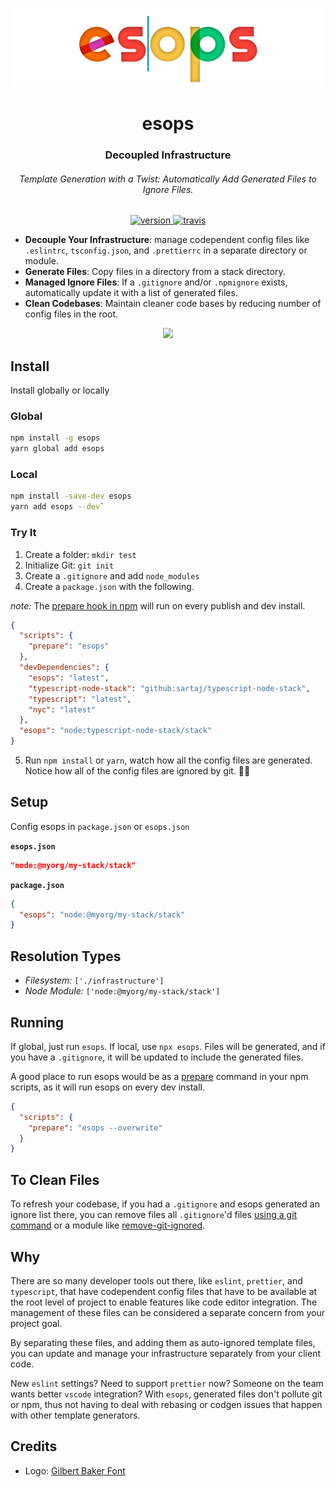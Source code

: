 <div align="center">

![](assets/logo.png)

</div>

<h1 align="center">esops</h1>

<div align="center">
  <h3 align="center">Decoupled Infrastructure</h3>
  <h6 align="center">Template Generation with a Twist: Automatically Add Generated Files to Ignore Files.</h6>
</div>

<p align="center">
  <a href="https://npmjs.org/package/esops">
    <img src="https://img.shields.io/npm/v/esops.svg" alt="version" />
  </a>
  <a href="https://travis-ci.org/sartaj/esops">
    <img src="https://travis-ci.com/sartaj/esops.svg?branch=master" alt="travis" />
  </a>
</p>

- **Decouple Your Infrastructure**: manage codependent config files like `.eslintrc`, `tsconfig.json`, and `.prettierrc` in a separate directory or module.
- **Generate Files**: Copy files in a directory from a stack directory.
- **Managed Ignore Files**: If a `.gitignore` and/or `.npmignore` exists, automatically update it with a list of generated files.
- **Clean Codebases**: Maintain cleaner code bases by reducing number of config files in the root.

<div align="center">

![ ](https://raw.githubusercontent.com/sartaj/esops/master/assets/esops-demo.gif)

</div>

## Install

Install globally or locally

### Global

```bash
npm install -g esops
yarn global add esops
```

### Local

```bash
npm install -save-dev esops
yarn add esops --dev`
```

### Try It

1. Create a folder: `mkdir test`
2. Initialize Git: `git init`
3. Create a `.gitignore` and add `node_modules`
4. Create a `package.json` with the following.

_note:_ The [prepare hook in npm](https://docs.npmjs.com/misc/scripts) will run on every publish and dev install. 

```json
{
  "scripts": {
    "prepare": "esops"
  },
  "devDependencies": {
    "esops": "latest",
    "typescript-node-stack": "github:sartaj/typescript-node-stack",
    "typescript": "latest",
    "nyc": "latest"
  },
  "esops": "node:typescript-node-stack/stack"
}
```

5. Run `npm install` or `yarn`, watch how all the config files are generated. Notice how all of the config files are ignored by git. 🙌🏾

## Setup

Config esops in `package.json` or `esops.json`

**`esops.json`**

```json
"node:@myorg/my-stack/stack"
```

**`package.json`**

```json
{
  "esops": "node:@myorg/my-stack/stack"
}
```

## Resolution Types

- _Filesystem:_ `['./infrastructure']`
- _Node Module:_ `['node:@myorg/my-stack/stack']`

## Running

If global, just run `esops`. If local, use `npx esops`. Files will be generated, and if you have a `.gitignore`, it will be updated to include the generated files.

A good place to run esops would be as a [prepare](https://docs.npmjs.com/misc/scripts) command in your npm scripts, as it will run esops on every dev install.

```json
{
  "scripts": {
    "prepare": "esops --overwrite"
  }
}
```

## To Clean Files

To refresh your codebase, if you had a `.gitignore` and esops generated an ignore list there, you can remove files all `.gitignore`'d files [using a git command](https://stackoverflow.com/q/13541615) or a module like [remove-git-ignored](https://www.npmjs.com/package/remove-git-ignored).

## Why

There are so many developer tools out there, like `eslint`, `prettier`, and `typescript`, that have codependent config files that have to be available at the root level of project to enable features like code editor integration. The management of these files can be considered a separate concern from your project goal.

By separating these files, and adding them as auto-ignored template files, you can update and manage your infrastructure separately from your client code.

New `eslint` settings? Need to support `prettier` now? Someone on the team wants better `vscode` integration? With `esops`, generated files don't pollute git or npm, thus not having to deal with rebasing or codgen issues that happen with other template generators.

## Credits

- Logo: [Gilbert Baker Font](https://www.typewithpride.com/)
